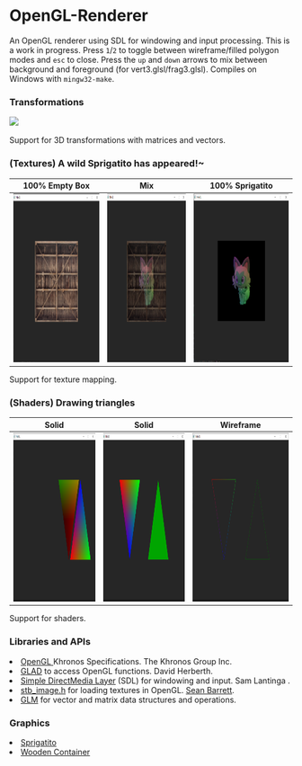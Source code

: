 # OpenGL-Renderer
An OpenGL renderer using SDL for windowing and input processing. This is a work in progress. Press `1`/`2` to toggle between wireframe/filled polygon modes and `esc` to close. Press the `up` and `down` arrows to mix between background and foreground (for vert3.glsl/frag3.glsl). Compiles on Windows with `mingw32-make`. 

### Transformations
<img src="images/OGL_3DCrates.gif">

Support for 3D transformations with matrices and vectors.

### (Textures) A wild Sprigatito has appeared!~
|100% Empty Box|Mix|100% Sprigatito|
|:-------:|:--------:|:--------:|
|<img src="images/empty.png" style="height: 300px">|<img src="images/half.png" style="height: 300px">|<img src="images/full.png" style="height: 300px">

Support for texture mapping.

### (Shaders) Drawing triangles
|Solid|Solid|Wireframe|
|:---:|:----:|:------:|
|<img src="images/interpolated_color.png" style="height: 300px">|<img src="images/filled.png" style="height: 300px">|<img src="images/wireframe.png" style="height: 300px">|

Support for shaders.

<!-- 
For future reference: the VBO stores the vertices, the EBO stores the vertex indices for each triangle, and the VAO specifies the settings for OpenGL to draw the triangles.
-->

### Libraries and APIs
<li>
<a href="https://www.khronos.org/opengl/">OpenGL </a> Khronos Specifications. The Khronos Group Inc.
</li>
<li>
<a href="https://github.com/Dav1dde/glad">GLAD</a> to access OpenGL functions. David Herberth.
<li>
<a href="https://github.com/libsdl-org/SDL">Simple DirectMedia Layer</a> (SDL) for windowing and input. Sam Lantinga <slouken@libsdl.org>.
</li>
<li>
<a href="https://github.com/nothings/stb/blob/master/stb_image.h">stb_image.h</a> for loading textures in OpenGL. <a href="https://github.com/nothings">Sean Barrett</a>.
</li>
<li>
<a href="#">GLM</a> for vector and matrix data structures and operations.
</li>
<!--
<li>
<a href="https://github.com/libsdl-org/SDL_image">SDL_image</a> for image decoding (might use later). Sam Lantinga <slouken@libsdl.org>
</li> 
-->

### Graphics
<li>
<a href="https://pokemon-scarlet-and-violet.fandom.com/wiki/Sprigatito">Sprigatito</a>
</li>
<li>
<a href="https://learnopengl.com/img/textures/container.jpg">Wooden Container</a>
</li>
